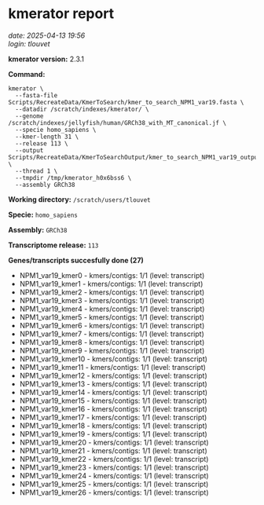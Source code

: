 # kmerator report
*date: 2025-04-13 19:56*  
*login: tlouvet*

**kmerator version:** 2.3.1

**Command:**

```
kmerator \
  --fasta-file Scripts/RecreateData/KmerToSearch/kmer_to_search_NPM1_var19.fasta \
  --datadir /scratch/indexes/kmerator/ \
  --genome /scratch/indexes/jellyfish/human/GRCh38_with_MT_canonical.jf \
  --specie homo_sapiens \
  --kmer-length 31 \
  --release 113 \
  --output Scripts/RecreateData/KmerToSearchOutput/kmer_to_search_NPM1_var19_output \
  --thread 1 \
  --tmpdir /tmp/kmerator_h0x6bss6 \
  --assembly GRCh38
```

**Working directory:** `/scratch/users/tlouvet`

**Specie:** `homo_sapiens`

**Assembly:** `GRCh38`

**Transcriptome release:** `113`

**Genes/transcripts succesfully done (27)**

- NPM1_var19_kmer0 - kmers/contigs: 1/1 (level: transcript)
- NPM1_var19_kmer1 - kmers/contigs: 1/1 (level: transcript)
- NPM1_var19_kmer2 - kmers/contigs: 1/1 (level: transcript)
- NPM1_var19_kmer3 - kmers/contigs: 1/1 (level: transcript)
- NPM1_var19_kmer4 - kmers/contigs: 1/1 (level: transcript)
- NPM1_var19_kmer5 - kmers/contigs: 1/1 (level: transcript)
- NPM1_var19_kmer6 - kmers/contigs: 1/1 (level: transcript)
- NPM1_var19_kmer7 - kmers/contigs: 1/1 (level: transcript)
- NPM1_var19_kmer8 - kmers/contigs: 1/1 (level: transcript)
- NPM1_var19_kmer9 - kmers/contigs: 1/1 (level: transcript)
- NPM1_var19_kmer10 - kmers/contigs: 1/1 (level: transcript)
- NPM1_var19_kmer11 - kmers/contigs: 1/1 (level: transcript)
- NPM1_var19_kmer12 - kmers/contigs: 1/1 (level: transcript)
- NPM1_var19_kmer13 - kmers/contigs: 1/1 (level: transcript)
- NPM1_var19_kmer14 - kmers/contigs: 1/1 (level: transcript)
- NPM1_var19_kmer15 - kmers/contigs: 1/1 (level: transcript)
- NPM1_var19_kmer16 - kmers/contigs: 1/1 (level: transcript)
- NPM1_var19_kmer17 - kmers/contigs: 1/1 (level: transcript)
- NPM1_var19_kmer18 - kmers/contigs: 1/1 (level: transcript)
- NPM1_var19_kmer19 - kmers/contigs: 1/1 (level: transcript)
- NPM1_var19_kmer20 - kmers/contigs: 1/1 (level: transcript)
- NPM1_var19_kmer21 - kmers/contigs: 1/1 (level: transcript)
- NPM1_var19_kmer22 - kmers/contigs: 1/1 (level: transcript)
- NPM1_var19_kmer23 - kmers/contigs: 1/1 (level: transcript)
- NPM1_var19_kmer24 - kmers/contigs: 1/1 (level: transcript)
- NPM1_var19_kmer25 - kmers/contigs: 1/1 (level: transcript)
- NPM1_var19_kmer26 - kmers/contigs: 1/1 (level: transcript)
